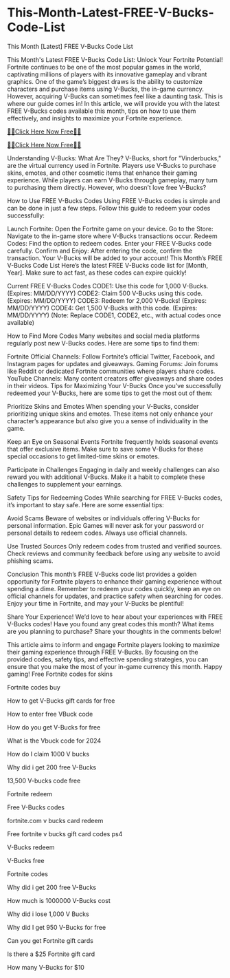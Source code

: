 # This-Month-Latest-FREE-V-Bucks-Code-List
This Month [Latest] FREE V-Bucks Code List

This Month's Latest FREE V-Bucks Code List: Unlock Your Fortnite Potential!
Fortnite continues to be one of the most popular games in the world, captivating millions of players with its innovative gameplay and vibrant graphics. One of the game’s biggest draws is the ability to customize characters and purchase items using V-Bucks, the in-game currency. However, acquiring V-Bucks can sometimes feel like a daunting task. This is where our guide comes in! In this article, we will provide you with the latest FREE V-Bucks codes available this month, tips on how to use them effectively, and insights to maximize your Fortnite experience.

[🎁🎁Click Here Now Free🎁🎁](https://www.buyredeemcodee.com/)

[🎁🎁Click Here Now Free🎁🎁](https://www.buyredeemcodee.com/)

Understanding V-Bucks: What Are They?
V-Bucks, short for "Vinderbucks," are the virtual currency used in Fortnite. Players use V-Bucks to purchase skins, emotes, and other cosmetic items that enhance their gaming experience. While players can earn V-Bucks through gameplay, many turn to purchasing them directly. However, who doesn’t love free V-Bucks?

How to Use FREE V-Bucks Codes
Using FREE V-Bucks codes is simple and can be done in just a few steps. Follow this guide to redeem your codes successfully:

Launch Fortnite: Open the Fortnite game on your device.
Go to the Store: Navigate to the in-game store where V-Bucks transactions occur.
Redeem Codes: Find the option to redeem codes. Enter your FREE V-Bucks code carefully.
Confirm and Enjoy: After entering the code, confirm the transaction. Your V-Bucks will be added to your account!
This Month’s FREE V-Bucks Code List
Here’s the latest FREE V-Bucks code list for [Month, Year]. Make sure to act fast, as these codes can expire quickly!

Current FREE V-Bucks Codes
CODE1: Use this code for 1,000 V-Bucks. (Expires: MM/DD/YYYY)
CODE2: Claim 500 V-Bucks using this code. (Expires: MM/DD/YYYY)
CODE3: Redeem for 2,000 V-Bucks! (Expires: MM/DD/YYYY)
CODE4: Get 1,500 V-Bucks with this code. (Expires: MM/DD/YYYY)
(Note: Replace CODE1, CODE2, etc., with actual codes once available)

How to Find More Codes
Many websites and social media platforms regularly post new V-Bucks codes. Here are some tips to find them:

Fortnite Official Channels: Follow Fortnite’s official Twitter, Facebook, and Instagram pages for updates and giveaways.
Gaming Forums: Join forums like Reddit or dedicated Fortnite communities where players share codes.
YouTube Channels: Many content creators offer giveaways and share codes in their videos.
Tips for Maximizing Your V-Bucks
Once you’ve successfully redeemed your V-Bucks, here are some tips to get the most out of them:

Prioritize Skins and Emotes
When spending your V-Bucks, consider prioritizing unique skins and emotes. These items not only enhance your character’s appearance but also give you a sense of individuality in the game.

Keep an Eye on Seasonal Events
Fortnite frequently holds seasonal events that offer exclusive items. Make sure to save some V-Bucks for these special occasions to get limited-time skins or emotes.

Participate in Challenges
Engaging in daily and weekly challenges can also reward you with additional V-Bucks. Make it a habit to complete these challenges to supplement your earnings.

Safety Tips for Redeeming Codes
While searching for FREE V-Bucks codes, it’s important to stay safe. Here are some essential tips:

Avoid Scams
Beware of websites or individuals offering V-Bucks for personal information. Epic Games will never ask for your password or personal details to redeem codes. Always use official channels.

Use Trusted Sources
Only redeem codes from trusted and verified sources. Check reviews and community feedback before using any website to avoid phishing scams.

Conclusion
This month’s FREE V-Bucks code list provides a golden opportunity for Fortnite players to enhance their gaming experience without spending a dime. Remember to redeem your codes quickly, keep an eye on official channels for updates, and practice safety when searching for codes. Enjoy your time in Fortnite, and may your V-Bucks be plentiful!

Share Your Experience!
We’d love to hear about your experiences with FREE V-Bucks codes! Have you found any great codes this month? What items are you planning to purchase? Share your thoughts in the comments below!

This article aims to inform and engage Fortnite players looking to maximize their gaming experience through FREE V-Bucks. By focusing on the provided codes, safety tips, and effective spending strategies, you can ensure that you make the most of your in-game currency this month. Happy gaming!
Free Fortnite codes for skins

Fortnite codes buy

How to get V-Bucks gift cards for free

How to enter free VBuck code

How do you get V-Bucks for free

What is the Vbuck code for 2024

How do I claim 1000 V bucks

Why did i get 200 free V-Bucks

13,500 V-bucks code free

Fortnite redeem

Free V-Bucks codes

fortnite.com v bucks card redeem

Free fortnite v bucks gift card codes ps4

V-Bucks redeem

V-Bucks free

Fortnite codes

Why did i get 200 free V-Bucks

How much is 1000000 V-Bucks cost

Why did i lose 1,000 V Bucks

Why did I get 950 V-Bucks for free

Can you get Fortnite gift cards

Is there a $25 Fortnite gift card

How many V-Bucks for $10
